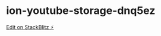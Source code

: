 # ion-youtube-storage-dnq5ez

[Edit on StackBlitz ⚡️](https://stackblitz.com/edit/ion-youtube-storage-dnq5ez)